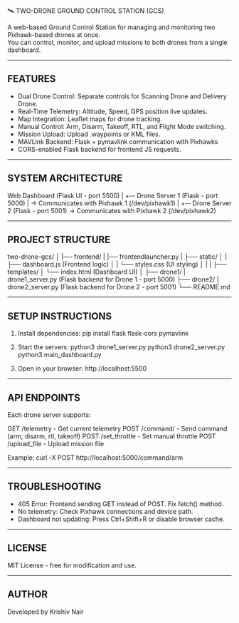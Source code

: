 🛰️ TWO-DRONE GROUND CONTROL STATION (GCS)

A web-based Ground Control Station for managing and monitoring two Pixhawk-based drones at once.  
You can control, monitor, and upload missions to both drones from a single dashboard.

------------------------------------------------------------
FEATURES
------------------------------------------------------------
- Dual Drone Control: Separate controls for Scanning Drone and Delivery Drone.
- Real-Time Telemetry: Altitude, Speed, GPS position live updates.
- Map Integration: Leaflet maps for drone tracking.
- Manual Control: Arm, Disarm, Takeoff, RTL, and Flight Mode switching.
- Mission Upload: Upload .waypoints or KML files.
- MAVLink Backend: Flask + pymavlink communication with Pixhawks
- CORS-enabled Flask backend for frontend JS requests.

------------------------------------------------------------
SYSTEM ARCHITECTURE
------------------------------------------------------------
Web Dashboard (Flask UI - port 5500)
        |
        +-- Drone Server 1 (Flask - port 5000)
        |     -> Communicates with Pixhawk 1 (/dev/pixhawk1)
        |
        +-- Drone Server 2 (Flask - port 5001)
              -> Communicates with Pixhawk 2 (/dev/pixhawk2)

------------------------------------------------------------
PROJECT STRUCTURE
------------------------------------------------------------
two-drone-gcs/
│
|── frontend/
|   |── frontendlauncher.py
|   ├── static/
│   |   ├── dashboard.js        (Frontend logic)
│   |   └── styles.css          (UI styling)
│   |
|   ├── templates/
│       └── index.html          (Dashboard UI)
│
├── drone1/
|   drone1_server.py        (Flask backend for Drone 1 - port 5000)
├── drone2/
|   drone2_server.py        (Flask backend for Drone 2 - port 5001)
└── README.md

------------------------------------------------------------
SETUP INSTRUCTIONS
------------------------------------------------------------
1. Install dependencies:
   pip install flask flask-cors pymavlink


2. Start the servers:
   python3 drone1_server.py
   python3 drone2_server.py
   python3 main_dashboard.py

3. Open in your browser:
   http://localhost:5500

------------------------------------------------------------
API ENDPOINTS
------------------------------------------------------------
Each drone server supports:

  GET  /telemetry              - Get current telemetry
  POST /command/<cmd>          - Send command (arm, disarm, rtl, takeoff)
  POST /set_throttle           - Set manual throttle
  POST /upload_file            - Upload mission file

Example:
  curl -X POST http://localhost:5000/command/arm

------------------------------------------------------------
TROUBLESHOOTING
------------------------------------------------------------
- 405 Error: Frontend sending GET instead of POST. Fix fetch() method.
- No telemetry: Check Pixhawk connections and device path.
- Dashboard not updating: Press Ctrl+Shift+R or disable browser cache.

------------------------------------------------------------
LICENSE
------------------------------------------------------------
MIT License - free for modification and use.

------------------------------------------------------------
AUTHOR
------------------------------------------------------------
Developed by Krishiv Nair
